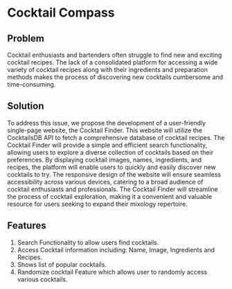 <h1>Cocktail Compass</h1>

<h2>Problem</h2>
Cocktail enthusiasts and bartenders often struggle to find new and exciting cocktail recipes. The lack of a consolidated platform for accessing a wide variety of cocktail recipes along with their ingredients and preparation methods makes the process of discovering new cocktails cumbersome and time-consuming.

<h2>Solution</h2>
To address this issue, we propose the development of a user-friendly single-page website, the Cocktail Finder. This website will utilize the CocktailsDB API to fetch a comprehensive database of cocktail recipes. The Cocktail Finder will provide a simple and efficient search functionality, allowing users to explore a diverse collection of cocktails based on their preferences. By displaying cocktail images, names, ingredients, and recipes, the platform will enable users to quickly and easily discover new cocktails to try. The responsive design of the website will ensure seamless accessibility across various devices, catering to a broad audience of cocktail enthusiasts and professionals. The Cocktail Finder will streamline the process of cocktail exploration, making it a convenient and valuable resource for users seeking to expand their mixology repertoire.

<h2>Features</h2>
<ol>
    <li>Search Functionality to allow users find cocktails.</li>
    <li>Access Cocktail information including: Name, Image, Ingredients and Recipes.</li>
    <li>Shows list of popular cocktails.</li>
    <li>Randomize cocktail Feature which allows user to randomly access various cocktails.</li>
</ol>